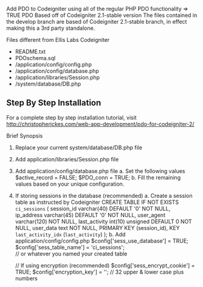 Add PDO to Codeigniter using all of the regular PHP PDO functionality => TRUE PDO
Based off of Codeigniter 2.1-stable version
The files contained in the develop branch are based of Codeigniter 2.1-stable branch, in effect making this a 3rd party standalone.  

Files different from Ellis Labs Codeigniter
*  README.txt
*  PDOschema.sql
*  /application/config/config.php
*  /application/config/database.php
*  /application/libraries/Session.php
*  /system/database/DB.php

Step By Step Installation
-------------------------

For a complete step by step installation tutorial, visit 
http://christopherickes.com/web-app-development/pdo-for-codeigniter-2/  

Brief Synopsis
1. Replace your current system/database/DB.php file
2. Add application/libraries/Session.php file
3. Add application/config/database.php file
a. Set the following values
    $active_record = FALSE;
    $PDO_conn = TRUE; 
b. Fill the remaining values based on your unique configuration.

4. If storing sessions in the database (recommended)
a. Create a session table as instructed by Codeigniter
    CREATE TABLE IF NOT EXISTS  `ci_sessions` (
      session_id varchar(40) DEFAULT '0' NOT NULL,
      ip_address varchar(45) DEFAULT '0' NOT NULL,
      user_agent varchar(120) NOT NULL,
      last_activity int(10) unsigned DEFAULT 0 NOT NULL,
      user_data text NOT NULL,
      PRIMARY KEY (session_id),
      KEY `last_activity_idx` (`last_activity`)
    );
b. Add application/config/config.php
    $config['sess_use_database']	= TRUE;				
    $config['sess_table_name']		= 'ci_sessions';	
    // or whatever you named your created table
		
    // If using encryption (recommended)
    $config['sess_encrypt_cookie']	= TRUE;
    $config['encryption_key'] = '';
    // 32 upper & lower case plus numbers
